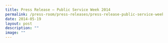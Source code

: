 ```yaml
---
title: Press Release – Public Service Week 2014
permalink: /press-room/press-releases/press-release-public-service-week-2014/
date: 2014-05-19
layout: post
description: ""
image: ""
---
```

